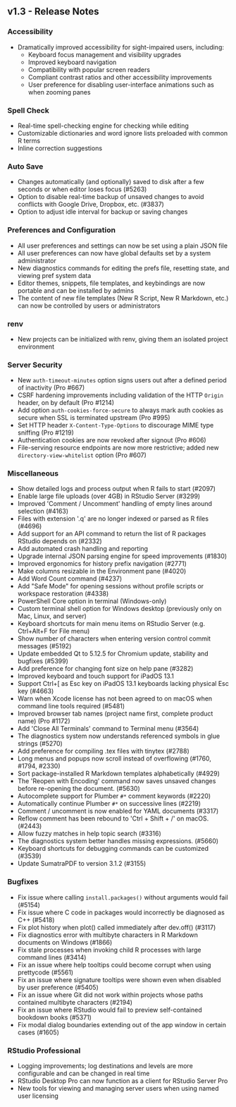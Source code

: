 ## v1.3 - Release Notes

### Accessibility

* Dramatically improved accessibility for sight-impaired users, including:
  * Keyboard focus management and visibility upgrades
  * Improved keyboard navigation
  * Compatibility with popular screen readers
  * Compliant contrast ratios and other accessibility improvements
  * User preference for disabling user-interface animations such as when zooming panes

### Spell Check

* Real-time spell-checking engine for checking while editing
* Customizable dictionaries and word ignore lists preloaded with common R terms
* Inline correction suggestions

### Auto Save

* Changes automatically (and optionally) saved to disk after a few seconds or when editor loses focus (#5263)
* Option to disable real-time backup of unsaved changes to avoid conflicts with Google Drive, Dropbox, etc. (#3837)
* Option to adjust idle interval for backup or saving changes

### Preferences and Configuration

* All user preferences and settings can now be set using a plain JSON file
* All user preferences can now have global defaults set by a system administrator
* New diagnostics commands for editing the prefs file, resetting state, and viewing pref system data
* Editor themes, snippets, file templates, and keybindings are now portable and can be installed by admins
* The content of new file templates (New R Script, New R Markdown, etc.) can now be controlled by users or administrators

### renv

* New projects can be initialized with renv, giving them an isolated project environment

### Server Security

* New `auth-timeout-minutes` option signs users out after a defined period of inactivity (Pro #667)
* CSRF hardening improvements including validation of the HTTP `Origin` header, on by default (Pro #1214)
* Add option `auth-cookies-force-secure` to always mark auth cookies as secure when SSL is terminated upstream (Pro #995)
* Set HTTP header `X-Content-Type-Options` to discourage MIME type sniffing (Pro #1219)
* Authentication cookies are now revoked after signout (Pro #606)
* File-serving resource endpoints are now more restrictive; added new `directory-view-whitelist` option (Pro #607)

### Miscellaneous

* Show detailed logs and process output when R fails to start (#2097)
* Enable large file uploads (over 4GB) in RStudio Server (#3299)
* Improved 'Comment / Uncomment' handling of empty lines around selection (#4163)
* Files with extension '.q' are no longer indexed or parsed as R files (#4696)
* Add support for an API command to return the list of R packages RStudio depends on (#2332)
* Add automated crash handling and reporting
* Upgrade internal JSON parsing engine for speed improvements (#1830)
* Improved ergonomics for history prefix navigation (#2771)
* Make columns resizable in the Environment pane (#4020)
* Add Word Count command (#4237)
* Add "Safe Mode" for opening sessions without profile scripts or workspace restoration (#4338)
* PowerShell Core option in terminal (Windows-only)
* Custom terminal shell option for Windows desktop (previously only on Mac, Linux, and server)
* Keyboard shortcuts for main menu items on RStudio Server (e.g. Ctrl+Alt+F for File menu)
* Show number of characters when entering version control commit messages (#5192)
* Update embedded Qt to 5.12.5 for Chromium update, stability and bugfixes (#5399)
* Add preference for changing font size on help pane (#3282)
* Improved keyboard and touch support for iPadOS 13.1
* Support Ctrl+[ as Esc key on iPadOS 13.1 keyboards lacking physical Esc key (#4663)
* Warn when Xcode license has not been agreed to on macOS when command line tools required (#5481)
* Improved browser tab names (project name first, complete product name) (Pro #1172)
* Add 'Close All Terminals' command to Terminal menu (#3564)
* The diagnostics system now understands referenced symbols in glue strings (#5270)
* Add preference for compiling .tex files with tinytex (#2788)
* Long menus and popups now scroll instead of overflowing (#1760, #1794, #2330)
* Sort package-installed R Markdown templates alphabetically (#4929)
* The 'Reopen with Encoding' command now saves unsaved changes before re-opening the document. (#5630)
* Autocomplete support for Plumber `#*` comment keywords (#2220)
* Automatically continue Plumber `#*` on successive lines (#2219)
* Comment / uncomment is now enabled for YAML documents (#3317)
* Reflow comment has been rebound to 'Ctrl + Shift + /' on macOS. (#2443)
* Allow fuzzy matches in help topic search (#3316)
* The diagnostics system better handles missing expressions. (#5660)
* Keyboard shortcuts for debugging commands can be customized (#3539)
* Update SumatraPDF to version 3.1.2 (#3155)

### Bugfixes

* Fix issue where calling `install.packages()` without arguments would fail (#5154)
* Fix issue where C code in packages would incorrectly be diagnosed as C++ (#5418)
* Fix plot history when plot() called immediately after dev.off() (#3117)
* Fix diagnostics error with multibyte characters in R Markdown documents on Windows (#1866)
* Fix stale processes when invoking child R processes with large command lines (#3414)
* Fix an issue where help tooltips could become corrupt when using prettycode (#5561)
* Fix an issue where signature tooltips were shown even when disabled by user preference (#5405)
* Fix an issue where Git did not work within projects whose paths contained multibyte characters (#2194)
* Fix an issue where RStudio would fail to preview self-contained bookdown books (#5371)
* Fix modal dialog boundaries extending out of the app window in certain cases (#1605)

### RStudio Professional

* Logging improvements; log destinations and levels are more configurable and can be changed in real time
* RStudio Desktop Pro can now function as a client for RStudio Server Pro
* New tools for viewing and managing server users when using named user licensing
